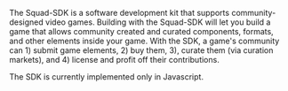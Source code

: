 The Squad-SDK is a software development kit that supports community-designed video games. Building with the Squad-SDK will let you build a game that allows community created and curated components, formats, and other elements inside your game. With the SDK, a game's community can 1) submit game elements, 2) buy them, 3), curate them (via curation markets), and 4) license and profit off their contributions.

The SDK is currently implemented only in Javascript.
